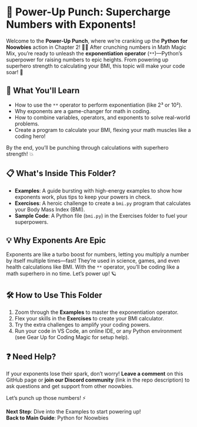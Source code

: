 # 💪 Power-Up Punch: Supercharge Numbers with Exponents!

Welcome to the **Power-Up Punch**, where we’re cranking up the **Python for Noowbies** action in Chapter 2! 🦸‍♂️ After crunching numbers in Math Magic Mix, you’re ready to unleash the **exponentiation operator** (`**`)—Python’s superpower for raising numbers to epic heights. From powering up superhero strength to calculating your BMI, this topic will make your code soar! 🚀

## 🌟 What You'll Learn

- How to use the `**` operator to perform exponentiation (like 2³ or 10²).
- Why exponents are a game-changer for math in coding.
- How to combine variables, operators, and exponents to solve real-world problems.
- Create a program to calculate your BMI, flexing your math muscles like a coding hero!

By the end, you’ll be punching through calculations with superhero strength! 💥

## 📋 What's Inside This Folder?

- **Examples**: A guide bursting with high-energy examples to show how exponents work, plus tips to keep your powers in check.
- **Exercises**: A heroic challenge to create a `bmi.py` program that calculates your Body Mass Index (BMI).
- **Sample Code**: A Python file (`bmi.py`) in the Exercises folder to fuel your superpowers.

## 💡 Why Exponents Are Epic

Exponents are like a turbo boost for numbers, letting you multiply a number by itself multiple times—fast! They’re used in science, games, and even health calculations like BMI. With the `**` operator, you’ll be coding like a math superhero in no time. Let’s power up! 🪐

## 🛠️ How to Use This Folder

1. Zoom through the **Examples** to master the exponentiation operator.
2. Flex your skills in the **Exercises** to create your BMI calculator.
3. Try the extra challenges to amplify your coding powers.
4. Run your code in VS Code, an online IDE, or any Python environment (see Gear Up for Coding Magic for setup help).

## ❓ Need Help?

If your exponents lose their spark, don’t worry! **Leave a comment** on this GitHub page or **join our Discord community** (link in the repo description) to ask questions and get support from other noowbies.

Let’s punch up those numbers! ⚡

**Next Step**: Dive into the Examples to start powering up!  
**Back to Main Guide**: Python for Noowbies